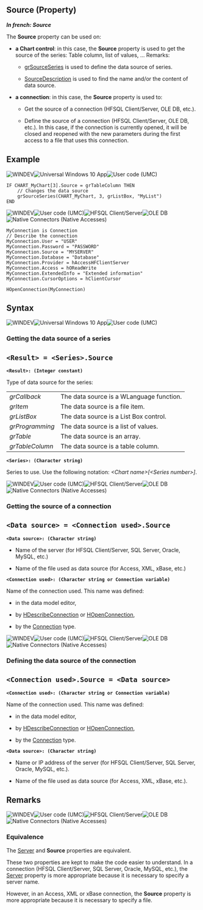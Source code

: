 


## Source (Property)

***In french: Source***
	



<a name="XUse"></a>
<a name="Use"></a>
<a name="description"></a>
The **Source** property can be used on:

- **a Chart control**: in this case, the **Source** property is used to get the source of the series: Table column, list of values, ...
	Remarks:

	- [grSourceSeries](../WDLang3/3042067.md) is used to define the data source of series.

	- [SourceDescription](../Proprietes/2510148.md) is used to find the name and/or the content of data source.




- **a connection**: in this case, the **Source** property is used to:

	- Get the source of a connection (HFSQL Client/Server, OLE DB, etc.).

	- Define the source of a connection (HFSQL Client/Server, OLE DB, etc.). In this case, if the connection is currently opened, it will be closed and reopened with the new parameters during the first access to a file that uses this connection.












<a name="Example1"></a>
<a name="sample_code"></a>

## Example

![WINDEV](https://doc.pcsoft.fr/ext/images/us/WD.png)![Universal Windows 10 App](https://doc.pcsoft.fr/ext/images/us/UNIVERSALAPP.png)![User code (UMC)](https://doc.pcsoft.fr/ext/images/us/MCU.png) 
```wl
IF CHART_MyChart[3].Source = grTableColumn THEN
	// Changes the data source
	grSourceSeries(CHART_MyChart, 3, grListBox, "MyList")
END
```
<a name="Example2"></a>
![WINDEV](https://doc.pcsoft.fr/ext/images/us/WD.png)![User code (UMC)](https://doc.pcsoft.fr/ext/images/us/MCU.png)![HFSQL Client/Server](https://doc.pcsoft.fr/ext/images/us/HFCS.png)![OLE DB](https://doc.pcsoft.fr/ext/images/us/OLEDB.png)![Native Connectors (Native Accesses)](https://doc.pcsoft.fr/ext/images/us/AN.png) 
```wl
MyConnection is Connection
// Describe the connection
MyConnection.User = "USER"
MyConnection.Password = "PASSWORD"
MyConnection.Source = "MYSERVER" 
MyConnection.Database = "Database"
MyConnection.Provider = hAccessHFClientServer
MyConnection.Access = hOReadWrite
MyConnection.ExtendedInfo = "Extended information"
MyConnection.CursorOptions = hClientCursor

HOpenConnection(MyConnection)
```

<a name="XSYNTAX"></a>
<a name="SYNTAX1"></a>

## Syntax
![WINDEV](https://doc.pcsoft.fr/ext/images/us/WD.png)![Universal Windows 10 App](https://doc.pcsoft.fr/ext/images/us/UNIVERSALAPP.png)![User code (UMC)](https://doc.pcsoft.fr/ext/images/us/MCU.png) 
### Getting the data source of a series

`<Result> = <Series>.Source`
---

**`<Result>: (Integer constant)`**

Type of data source for the series:  


|   |   |
| --- | --- |
| *grCallback* | The data source is a WLanguage function. |
| *grItem* | The data source is a file item. |
| *grListBox* | The data source is a List Box control. |
| *grProgramming* | The data source is a list of values. |
| *grTable* | The data source is an array. |
| *grTableColumn* | The data source is a table column. |



**`<Series>: (Character string)`**

Series to use. Use the following notation: *&lt;Chart name&gt;[&lt;Series number&gt;]*.  


<a name="SYNTAX2"></a>
![WINDEV](https://doc.pcsoft.fr/ext/images/us/WD.png)![User code (UMC)](https://doc.pcsoft.fr/ext/images/us/MCU.png)![HFSQL Client/Server](https://doc.pcsoft.fr/ext/images/us/HFCS.png)![OLE DB](https://doc.pcsoft.fr/ext/images/us/OLEDB.png)![Native Connectors (Native Accesses)](https://doc.pcsoft.fr/ext/images/us/AN.png) 
### Getting the source of a connection

`<Data source> = <Connection used>.Source`
---

**`<Data source>: (Character string)`**



- Name of the server (for HFSQL Client/Server, SQL Server, Oracle, MySQL, etc.)

- Name of the file used as data source (for Access, XML, xBase, etc.)




**`<Connection used>: (Character string or Connection variable)`**

Name of the connection used. This name was defined:

- in the data model editor,

- by [HDescribeConnection](../WDLang4/3044205.md) or [HOpenConnection](../WDLang4/3044107.md),

- by the [Connection](../WDLang4/1514073.md) type.  





<a name="SYNTAX3"></a>
![WINDEV](https://doc.pcsoft.fr/ext/images/us/WD.png)![User code (UMC)](https://doc.pcsoft.fr/ext/images/us/MCU.png)![HFSQL Client/Server](https://doc.pcsoft.fr/ext/images/us/HFCS.png)![OLE DB](https://doc.pcsoft.fr/ext/images/us/OLEDB.png)![Native Connectors (Native Accesses)](https://doc.pcsoft.fr/ext/images/us/AN.png) 
### Defining the data source of the connection

`<Connection used>.Source = <Data source>`
---

**`<Connection used>: (Character string or Connection variable)`**

Name of the connection used. This name was defined:

- in the data model editor,

- by [HDescribeConnection](../WDLang4/3044205.md) or [HOpenConnection](../WDLang4/3044107.md),

- by the [Connection](../WDLang4/1514073.md) type.




**`<Data source>: (Character string)`**



- Name or IP address of the server (for HFSQL Client/Server, SQL Server, Oracle, MySQL, etc.).

- Name of the file used as data source (for Access, XML, xBase, etc.).  






<a name="NOTE0"></a>
<a name="NOTE0_1"></a>

## Remarks
![WINDEV](https://doc.pcsoft.fr/ext/images/us/WD.png)![User code (UMC)](https://doc.pcsoft.fr/ext/images/us/MCU.png)![HFSQL Client/Server](https://doc.pcsoft.fr/ext/images/us/HFCS.png)![OLE DB](https://doc.pcsoft.fr/ext/images/us/OLEDB.png)![Native Connectors (Native Accesses)](https://doc.pcsoft.fr/ext/images/us/AN.png) 

### Equivalence
<a name="equivalence_ELTPARAGRAPHE000161"></a>

The [Server](../Proprietes/2512105.md) and **Source** properties are equivalent.

These two properties are kept to make the code easier to understand. In a connection (HFSQL Client/Server, SQL Server, Oracle, MySQL, etc.), the [Server](../Proprietes/2512105.md) property is more appropriate because it is necessary to specify a server name.

However, in an Access, XML or xBase connection, the **Source** property is more appropriate because it is necessary to specify a file.


